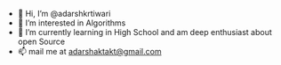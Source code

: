 - 👋 Hi, I’m @adarshkrtiwari
- 👀 I’m interested in Algorithms 
- 🌱 I’m currently learning in High School and am deep enthusiast about open Source 
- 📫 mail me at adarshaktakt@gmail.com

<!---
adarshkrtiwari/adarshkrtiwari is a ✨ special ✨ repository because its `README.md` (this file) appears on your GitHub profile.
You can click the Preview link to take a look at your changes.
--->
